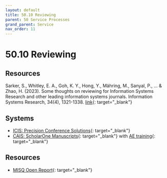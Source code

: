 ```yaml
---
layout: default
title: 50.10 Reviewing
parent: 50 Service Processes
grand_parent: Service
nav_order: 11
---
```


# 50.10 Reviewing

## Resources

Sarker, S., Whitley, E. A., Goh, K. Y., Hong, Y., Mähring, M., Sanyal, P., ... & Zhao, H. (2023). Some thoughts on reviewing for Information Systems Research and other leading information systems journals. Information Systems Research, 34(4), 1321-1338. [link](https://pubsonline.informs.org/doi/full/10.1287/isre.2023.editorial.v34.n4){: target="_blank"}

## Systems

- [ICIS: Precision Conference Solutions](https://new.precisionconference.com/user/login){: target="_blank"}
- [CAIS: ScholarOne Manuscripts](https://mc.manuscriptcentral.com/cais){: target="_blank"} with [AE training](https://www.youtube.com/watch?v=SkAg-d6epqY){: target="_blank"}

## Resources

- [MISQ Open Report](https://drive.google.com/file/d/1-cyLPxpK2R1K_HV4TeA9NeE9GHro126K/view){: target="_blank"}
